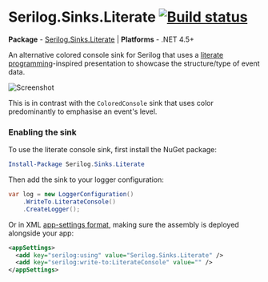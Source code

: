 # Serilog.Sinks.Literate [![Build status](https://ci.appveyor.com/api/projects/status/nrj4s6rbgtf4210m/branch/master?svg=true)](https://ci.appveyor.com/project/serilog/serilog-sinks-literate/branch/master)

**Package** - [Serilog.Sinks.Literate](http://nuget.org/packages/serilog.sinks.literate) | **Platforms** - .NET 4.5+

An alternative colored console sink for Serilog that uses a [literate programming](http://en.wikipedia.org/wiki/Literate_programming)-inspired presentation to showcase the structure/type of event data.

![Screenshot](https://raw.githubusercontent.com/serilog/serilog-sinks-literate/master/assets/Screenshot.png)

This is in contrast with the `ColoredConsole` sink that uses color predominantly to emphasise an event's level.

### Enabling the sink

To use the literate console sink, first install the NuGet package:

```powershell
Install-Package Serilog.Sinks.Literate
```

Then add the sink to your logger configuration:

```csharp
var log = new LoggerConfiguration()
    .WriteTo.LiterateConsole()
    .CreateLogger();
```

Or in XML [app-settings format](https://github.com/serilog/serilog/wiki/AppSettings), making sure the assembly is deployed alongside your app:

```xml
<appSettings>
  <add key="serilog:using" value="Serilog.Sinks.Literate" />
  <add key="serilog:write-to:LiterateConsole" value="" />
</appSettings>
```
